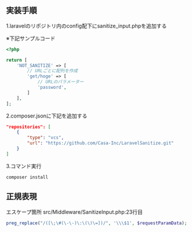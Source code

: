 ## 実装手順
1.laravelのリポジトリ内のconfig配下にsanitize_input.phpを追加する

※下記サンプルコード

```php
<?php

return [
    'NOT_SANITIZE' => [
        // URLごとに配列を作成
        'get/hoge' => [
            // URLのパラメーター
            'password',
        ]
    ],
];
```

2.composer.jsonに下記を追加する

```json
"repositories": [
    {
        "type": "vcs",
        "url": "https://github.com/Casa-Inc/LaravelSanitize.git"
    }
]
```
3.コマンド実行

```
composer install
```

## 正規表現
エスケープ箇所 src/Middleware/SanitizeInput.php:23行目
```php
preg_replace("/([\;\#(\-\-)\:\(\)\=])/", '\\\$1', $requestParamData);
```